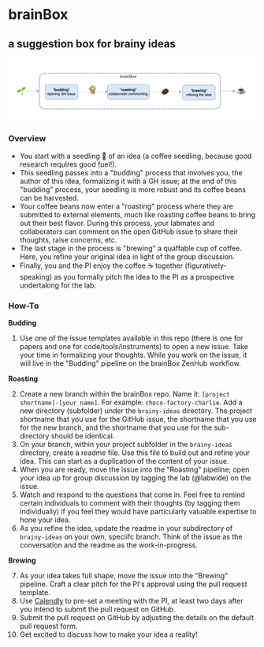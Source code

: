 # brainBox
## a suggestion box for brainy ideas

![brainBox-diagram](https://github.com/NDCLab/brainBox/blob/main/brainBox-diagram.png)

### Overview

* You start with a seedling :seedling: of an idea (a coffee seedling, because good research requires good fuel!).
* This seedling passes into a "budding" process that involves you, the author of this idea, formalizing it with a GH issue; at the end of this "budding" process, your seedling is more robust and its coffee beans can be harvested.
* Your coffee beans now enter a "roasting" process where they are submitted to external elements, much like roasting coffee beans to bring out their best flavor. During this process, your labmates and collaborators can comment on the open GitHub issue to share their thoughts, raise concerns, etc.
* The last stage in the process is "brewing" a quaffable cup of coffee. Here, you refine your original idea in light of the group discussion.
* Finally, you and the PI enjoy the coffee :coffee: together (figuratively-speaking) as you formally pitch the idea to the PI as a prospective undertaking for the lab.

### How-To

**Budding**

1. Use one of the issue templates available in this repo (there is one for papers and one for code/tools/instruments) to open a new issue. Take your time in formalizing your thoughts. While you work on the issue, it will live in the "Budding" pipeline on the brainBox ZenHub workflow.

**Roasting**

2. Create a new branch within the brainBox repo. Name it: `[project shortname]-[your name]`. For example: `choco-factory-charlie`. Add a new directory (subfolder) under the `brainy-ideas` directory. The project shortname that you use for the GitHub issue, the shortname that you use for the new branch, and the shortname that you use for the sub-directory should be identical.
3. On your branch, within your project subfolder in the `brainy-ideas` directory, create a readme file. Use this file to build out and refine your idea.  This can start as a duplication of the content of your issue. 
4. When you are ready, move the issue into the "Roasting" pipeline; open your idea up for group discussion by tagging the lab (@labwide) on the issue.
5. Watch and respond to the questions that come in. Feel free to remind certain individuals to comment with their thoughts (by tagging them individually) if you feel they would have particularly valuable expertise to hone your idea.
6. As you refine the idea, update the readme in your subdirectory of `brainy-ideas` on your own, speciifc branch. Think of the issue as the conversation and the readme as the work-in-progress.

**Brewing**

7. As your idea takes full shape, move the issue into the "Brewing" pipeline. Craft a clear pitch for the PI's approval using the pull request template.
8. Use [Calendly](https://calendly.com/gbuzzell/30-minute-meeting) to pre-set a meeting with the PI, at least two days after you intend to submit the pull request on GitHub.
9. Submit the pull request on GitHub by adjusting the details on the default pull request form.
10. Get excited to discuss how to make your idea a reality!
